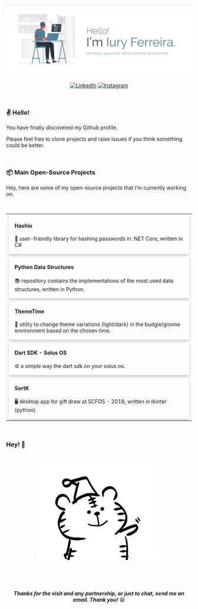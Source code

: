 <p align="center">
  <img alt="Iury Ferreira" title="IuryFerreira" src="https://github.com/iuryferreira/iuryferreira/blob/master/.github/images/home.png" width="1000" />
</p>

<div align="center">

<a href="https://www.linkedin.com/in/iury-ferreira-68ba35130/" target="_blank"><img src="https://img.shields.io/badge/LinkedIn-%230077B5.svg?&style=flat-square&logo=linkedin&logoColor=white" alt="LinkedIn"></a>
<a href="https://www.instagram.com/iuryferreira_" target="_blank"><img src="https://img.shields.io/badge/Instagram-%23E4405F.svg?&style=flat-square&logo=instagram&logoColor=white" alt="Instagram"></a>


</div>

<br>

### ✌ Hello!

You have finally discovered my Github profile. <br>

Please feel free to clone projects and raise issues if you think something could be better.

<br>

### 📦 Main Open-Source Projects

Hey, here are some of my open-source projects that I’m currently working on.

<br>

<div align="center">

<table>
    <tbody>
        <tr>
            <td>
                <div class="card" style="box-shadow: 0 4px 8px 0 rgba(0,0,0,0.2);">
                    <div class="container" style="padding: 2px 16px;">
                        <a style="text-decoration: none;" href="https://github.com/iuryferreira/hashio">
                            <h4><b>Hashio</b></h4>
                        </a>
                        <p>🔐 user-friendly library for hashing passwords in .NET Core, written in C#</p>
                        </a>
                    </div>
                </div>
                </a>
            </td>
        </tr>
        <tr>
            <td>
                <a style="text-decoration: none;" href="https://github.com/iuryferreira/python-data-structures">
                    <div class="card" style="box-shadow: 0 4px 8px 0 rgba(0,0,0,0.2);">
                        <div class="container" style="padding: 2px 16px;">
                            <a style="text-decoration: none;" href="https://github.com/iuryferreira/hashio">
                                <h4><b>Python Data Structures</b></h4>
                            </a>
                            <p>📚 repository contains the implementations of the most used data structures, written
                                in
                                Python.</p>
                        </div>
                    </div>
                </a>
            </td>
        </tr>
        <tr>
            <td>
                <div class="card" style="box-shadow: 0 4px 8px 0 rgba(0,0,0,0.2);">
                    <div class="container" style="padding: 2px 16px;">
                        <a style="text-decoration: none;" href="https://github.com/iuryferreira/ttime">
                            <h4><b>ThemeTime</b></h4>
                        </a>
                        <p>🔆 utility to change theme variations (light/dark) in the budgie/gnome environment based
                            on the chosen time.</p>
                    </div>
                </div>
            </td>
        </tr>
        <tr>
            <td>
                <div class="card" style="box-shadow: 0 4px 8px 0 rgba(0,0,0,0.2);">
                    <div class="container" style="padding: 2px 16px;">
                        <a style="text-decoration: none;" href="https://github.com/iuryferreira/dart-solus-os">
                            <h4><b>Dart SDK - Solus OS</b></h4>
                        </a>
                        <p>⚙ a simple way the dart sdk on your solus os.</p>
                    </div>
                </div>
            </td>
        </tr>
        <tr>
            <td>
                <div class="card" style="box-shadow: 0 4px 8px 0 rgba(0,0,0,0.2);">
                    <div class="container" style="padding: 2px 16px;">
                        <a style="text-decoration: none;" href="https://github.com/iuryferreira/sortk-desktop">
                            <h4><b>SortK</b></h4>
                        </a>
                        <p>🖥 desktop app for gift draw at SCFDS - 2018, written in tkinter (python)</p>
                    </div>
                </div>
                </a>
            </td>
        </tr>
    </tbody>
</table>

<br>

</div>

### Hey! 📢

<br>

<div align="center">

  <img alt="Iury Ferreira" title="IuryFerreira" src="https://github.com/iuryferreira/iuryferreira/blob/master/.github/images/giphy.gif"/>
</div>

<br><br><br>

<div align="center">

***Thanks for the visit and any partnership, or just to chat, send me an email. Thank you!*** 😄

</div>